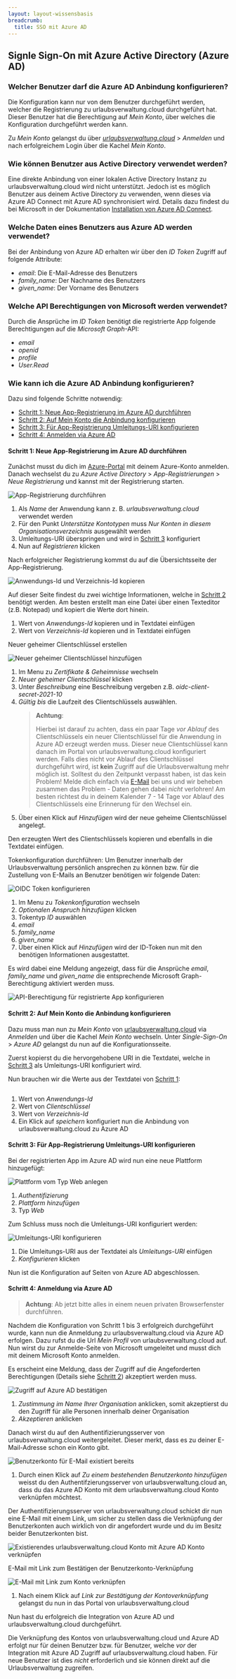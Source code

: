 ```yaml
---
layout: layout-wissensbasis
breadcrumb:
  title: SSO mit Azure AD
---
```


## Signle Sign-On mit Azure Active Directory (Azure AD)

### Welcher Benutzer darf die Azure AD Anbindung konfigurieren?

Die Konfiguration kann nur von dem Benutzer durchgeführt werden, welcher die Registrierung zu 
urlaubsverwaltung.cloud durchgeführt hat. Dieser Benutzer hat die Berechtigung auf _Mein Konto_, über
welches die Konfiguration durchgeführt werden kann.

Zu _Mein Konto_ gelangst du über _[urlaubsverwaltung.cloud](https://urlaubsverwaltung.cloud)_ > _Anmelden_ und nach erfolgreichem Login über die Kachel _Mein Konto_.

### Wie können Benutzer aus Active Directory verwendet werden?

Eine direkte Anbindung von einer lokalen Active Directory Instanz zu urlaubsverwaltung.cloud wird nicht
unterstützt. Jedoch ist es möglich Benutzer aus deinem Active Directory zu verwenden, wenn dieses via Azure
AD Connect mit Azure AD synchronisiert wird.
Details dazu findest du bei Microsoft in der Dokumentation [Installation von Azure AD Connect](https://docs.microsoft.com/de-de/azure/active-directory/hybrid/how-to-connect-install-express).

### Welche Daten eines Benutzers aus Azure AD werden verwendet?

Bei der Anbindung von Azure AD erhalten wir über den _ID Token_ Zugriff auf folgende Attribute:

* _email_: Die E-Mail-Adresse des Benutzers
* _family_name_: Der Nachname des Benutzers
* _given_name_: Der Vorname des Benutzers


### Welche API Berechtigungen von Microsoft werden verwendet?

Durch die Ansprüche im _ID Token_ benötigt die registrierte App folgende Berechtigungen auf die _Microsoft Graph_-API:

* _email_
* _openid_
* _profile_
* _User.Read_

### Wie kann ich die Azure AD Anbindung konfigurieren?

Dazu sind folgende Schritte notwendig:

* [Schritt 1: Neue App-Registrierung im Azure AD durchführen](#schritt-1:-neue-app-registrierung-im-azure-ad-durchfuehren)
* [Schritt 2: Auf Mein Konto die Anbindung konfigurieren](#schritt-2:-auf-mein-konto-die-anbindung-konfigurieren)
* [Schritt 3: Für App-Registrierung Umleitungs-URI konfigurieren](#schritt-3:-fuer-app-registrierung-umleitungs-uri-konfigurieren)
* [Schritt 4: Anmelden via Azure AD](#schritt-4:-anmeldung-via-azure-ad)

#### Schritt 1: Neue App-Registrierung im Azure AD durchführen

Zunächst musst du dich im [Azure-Portal](https://portal.azure.com/) mit deinem Azure-Konto anmelden. Danach
wechselst du zu _Azure Active Directory_ > _App-Registrierungen_ > _Neue Registrierung_ und kannst mit der
Registrierung starten.

<p>
  <picture>
    <img
      src="schritt_1_registrieren.png"
      alt="App-Registrierung durchführen"
      decoding="async"
      loading="lazy"
    />
  </picture>
</p>

1. Als _Name_ der Anwendung kann z. B. _urlaubsverwaltung.cloud_ verwendet werden
3. Für den Punkt _Unterstütze Kontotypen_ muss _Nur Konten in diesem Organisationsverzeichnis_ ausgewählt werden
4. Umleitungs-URI überspringen und wird in [Schritt 3](#schritt-3:-fuer-app-registrierung-umleitungs-uri-konfigurieren) konfiguriert
5. Nun auf _Registrieren_ klicken

Nach erfolgreicher Registrierung kommst du auf die Übersichtsseite der App-Registrierung.
<p>
  <picture>
    <img
      src="schritt_1_uebersicht.png"
      alt="Anwendungs-Id und Verzeichnis-Id kopieren"
      decoding="async"
      loading="lazy"
    />
  </picture>
</p>

Auf dieser Seite findest du zwei wichtige Informationen, welche in [Schritt 2](#schritt-2:-auf-mein-konto-die-anbindung-konfigurieren) benötigt werden.
Am besten erstellt man eine Datei über einen Texteditor (z.B. Notepad) und kopiert die Werte dort hinein.

1. Wert von _Anwendungs-Id_ kopieren und in Textdatei einfügen
2. Wert von _Verzeichnis-Id_ kopieren und in Textdatei einfügen

Neuer geheimer Clientschlüssel erstellen
<p>
  <picture>
    <img
      src="schritt_1_clientsecret.png"
      alt="Neuer geheimer Clientschlüssel hinzufügen"
      decoding="async"
      loading="lazy"
    />
  </picture>
</p>

1. Im Menu zu _Zertifikate & Geheimnisse_ wechseln
2. _Neuer geheimer Clientschlüssel_ klicken
3. Unter _Beschreibung_ eine Beschreibung vergeben z.B. _oidc-client-secret-2021-10_
4. _Gültig bis_ die Laufzeit des Clientschlüssels auswählen.
   > **Achtung**:
   >
   > Hierbei ist darauf zu achten, dass ein paar Tage _vor Ablauf_ des Clientschlüssels ein neuer Clientschlüssel für
   > die Anwendung in Azure AD erzeugt werden muss. Dieser neue Clientschlüssel kann danach im Portal von
   > urlaubsverwaltung.cloud konfiguriert werden. Falls dies nicht vor Ablauf des Clientschlüssel durchgeführt
   > wird, ist **kein** Zugriff auf die Urlaubsverwaltung mehr möglich ist.
   > Solltest du den Zeitpunkt verpasst haben, ist das kein Problem! Melde dich einfach via [E-Mail](mailto:info@urlaubsverwaltung.cloud?subject=Unterstützung%20Client-Secret%20abgelaufen) bei uns 
   > und wir beheben zusammen das Problem - Daten gehen dabei _nicht_ verlohren!
   > Am besten richtest du in deinem Kalender 7 - 14 Tage vor Ablauf des Clientschlüssels eine Erinnerung für den Wechsel ein.
5. Über einen Klick auf _Hinzufügen_ wird der neue geheime Clientschlüssel angelegt.

Den erzeugten Wert des Clientschlüssels kopieren und ebenfalls in die Textdatei einfügen.


Tokenkonfiguration durchführen: Um Benutzer innerhalb der Urlaubsverwaltung persönlich ansprechen zu
können bzw. für die Zustellung von E-Mails an Benutzer benötigen wir folgende Daten:
<p>
  <picture>
    <img
      src="schritt_1_tokenkonfiguration.png"
      alt="OIDC Token konfigurieren"
      decoding="async"
      loading="lazy"
    />
  </picture>
</p>

1. Im Menu zu _Tokenkonfiguration_ wechseln
2. _Optionalen Anspruch hinzufügen_ klicken
3. Tokentyp _ID_ auswählen
4. _email_
5. _family_name_
6. _given_name_
7. Über einen Klick auf _Hinzufügen_ wird der ID-Token nun mit den benötigen Informationen ausgestattet.

Es wird dabei eine Meldung angezeigt, dass für die Ansprüche _email_, _family_name_ und _given_name_ die
entsprechende Microsoft Graph-Berechtigung aktiviert werden muss.
<p>
  <picture>
    <img
      src="schritt_1_tokenkonfiguration_graph_api.png"
      alt="API-Berechtigung für registrierte App konfigurieren"
      decoding="async"
      loading="lazy"
    />
  </picture>
</p>


#### Schritt 2: Auf Mein Konto die Anbindung konfigurieren

Dazu muss man nun zu _Mein Konto_ von [urlaubsverwaltung.cloud](https://urlaubsverwaltung.cloud) via _Anmelden_ und über die Kachel
_Mein Konto_ wechseln. Unter _Single-Sign-On_ > _Azure AD_ gelangst du nun auf die Konfigurationsseite.

Zuerst kopierst du die hervorgehobene URI in die Textdatei, welche in [Schritt 3](#schritt-3:-fuer-app-registrierung-umleitungs-uri-konfigurieren) als Umleitungs-URI konfiguriert wird.

Nun brauchen wir die Werte aus der Textdatei von [Schritt 1](#schritt-1:-neue-app-registrierung-im-azure-ad-durchfuehren):
<p>
  <picture>
    <img
      src="schritt_2_konfiguration.png"
      alt=""
      decoding="async"
      loading="lazy"
    />
  </picture>
</p>

1. Wert von _Anwendungs-Id_
2. Wert von _Clientschlüssel_
3. Wert von _Verzeichnis-Id_
4. Ein Klick auf _speichern_ konfiguriert nun die Anbindung von urlaubsverwaltung.cloud zu Azure AD

#### Schritt 3: Für App-Registrierung Umleitungs-URI konfigurieren

Bei der registrierten App im Azure AD wird nun eine neue Plattform hinzugefügt:

<p>
  <picture>
    <img
      src="schritt_3_plattform.png"
      alt="Plattform vom Typ Web anlegen"
      decoding="async"
      loading="lazy"
    />
  </picture>
</p>

1. _Authentifizierung_
2. _Plattform hinzufügen_
3. Typ _Web_

Zum Schluss muss noch die Umleitungs-URI konfiguriert werden:
<p>
  <picture>
    <img
      src="schritt_3_umleitungsuri.png"
      alt="Umleitungs-URI konfigurieren"
      decoding="async"
      loading="lazy"
    />
  </picture>
</p>

1. Die Umleitungs-URI aus der Textdatei als _Umleitungs-URI_ einfügen
2. _Konfigurieren_ klicken

Nun ist die Konfiguration auf Seiten von Azure AD abgeschlossen.


#### Schritt 4: Anmeldung via Azure AD

> **Achtung**: Ab jetzt bitte alles in einem neuen privaten Browserfenster durchführen.

Nachdem die Konfiguration von Schritt 1 bis 3 erfolgreich durchgeführt wurde, kann nun die Anmeldung zu
urlaubsverwaltung.cloud via Azure AD erfolgen. Dazu rufst du die Url _Mein Profil_ von urlaubsverwaltung.cloud
auf. Nun wirst du zur Anmelde-Seite von Microsoft umgeleitet und musst dich mit deinem Microsoft Konto anmelden.

Es erscheint eine Meldung, dass der Zugriff auf die Angeforderten Berechtigungen (Details siehe [Schritt 2](#schritt-2:-auf-mein-konto-die-anbindung-konfigurieren))
akzeptiert werden muss.
<p>
  <picture>
    <img
      src="schritt_4_berechtigungen.png"
      alt="Zugriff auf Azure AD bestätigen"
      decoding="async"
      loading="lazy"
    />
  </picture>
</p>
 
1. _Zustimmung im Name Ihrer Organisation_ anklicken, somit akzeptierst du den Zugriff für alle Personen innerhalb deiner Organisation
2. _Akzeptieren_ anklicken

Danach wirst du auf den Authentifizierungsserver von urlaubsverwaltung.cloud weitergeleitet. Dieser merkt,
dass es zu deiner E-Mail-Adresse schon ein Konto gibt.
<p>
  <picture>
    <img
      src="schritt_4_konto_existiert.png"
      alt="Benutzerkonto für E-Mail existiert bereits"
      decoding="async"
      loading="lazy"
    />
  </picture>
</p>

1. Durch einen Klick auf _Zu einem bestehenden Benutzerkonto hinzufügen_ weisst du den 
   Authentifzierungsserver von urlaubsverwaltung.cloud an, dass du das Azure AD Konto mit dem
   urlaubsverwaltung.cloud Konto verknüpfen möchtest.

Der Authentifizierungsserver von urlaubsverwaltung.cloud schickt dir nun eine E-Mail mit einem Link, um
sicher zu stellen dass die Verknüpfung der Benutzerkonten auch wirklich von dir angefordert wurde und du im
Besitz beider Benutzerkonten bist.
<p>
  <picture>
    <img
      src="schritt_4_konto_bestaetigen.png"
      alt="Existierendes urlaubsverwaltung.cloud Konto mit Azure AD Konto verknüpfen"
      decoding="async"
      loading="lazy"
    />
  </picture>
</p>

E-Mail mit Link zum Bestätigen der Benutzerkonto-Verknüpfung
<p>
  <picture>
    <img
      src="schritt_4_konto_mail.png"
      alt="E-Mail mit Link zum Konto verknüpfen"
      decoding="async"
      loading="lazy"
    />
  </picture>
</p>

1. Nach einem Klick auf _Link zur Bestätigung der Kontoverknüpfung_ gelangst du nun in das Portal von urlaubsverwaltung.cloud

Nun hast du erfolgreich die Integration von Azure AD und urlaubsverwaltung.cloud durchgeführt.

Die Verknüpfung des Kontos von urlaubsverwaltung.cloud und Azure AD erfolgt nur für deinen Benutzer bzw.
für Benutzer, welche _vor_ der Integration mit Azure AD Zugriff auf urlaubsverwaltung.cloud haben.
Für neue Benutzer ist dies _nicht_ erforderlich und sie können direkt auf die Urlaubsverwaltung zugreifen.
